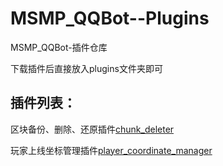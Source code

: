 # MSMP_QQBot--Plugins
MSMP_QQBot-插件仓库

下载插件后直接放入plugins文件夹即可

## 插件列表：

区块备份、删除、还原插件[chunk_deleter](https://github.com/intellectmind/MSMP_QQBot-Plugins/releases/tag/chunk_deleter)

玩家上线坐标管理插件[player_coordinate_manager](https://github.com/intellectmind/MSMP_QQBot-Plugins/releases/tag/player_coordinate_manager)
